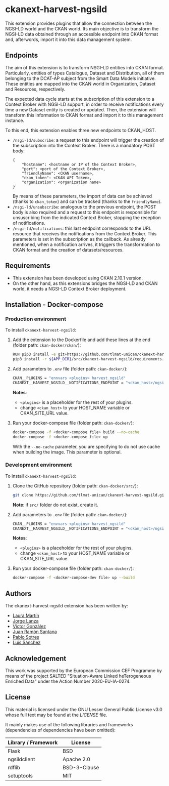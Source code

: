 # ckanext-harvest-ngsild
This extension provides plugins that allow the connection between the NGSI-LD world and the CKAN world. Its main objective is to transform the NGSI-LD data obtained through an accessible endpoint into CKAN format and, afterwords, import it into this data management system.

## Endpoints
The aim of this extension is to transform NSGI-LD entities into CKAN format. Particularly, entities of types Catalogue, Dataset and Distribution, all of them belonging to the DCAT-AP subject from the Smart Data Models initiative. These entities are mapped into the CKAN world in Organization, Dataset and Resources, respectively.

The expected data cycle starts at the subscription of this extension to a Context Broker with NGSI-LD support, in order to receive notifications every time a new Dataset entity is created or updated. Then, the extension will transform this information to CKAN format and import it to this management instance. 

To this end, this extension enables three new endpoints to CKAN_HOST. 
- `/nsgi-ld/subscribe`: a request to this endpoint will trigger the creation of the subscription into the Context Broker. There is a mandatory POST body:
    ```
    {
        "hostname": <hostname or IP of the Context Broker>,
        "port": <port of the Context Broker>,
        "friendlyName": <CKAN username>,
        "ckan_token": <CKAN API Token>,
        "organization": <organization name>
    }
    ```
    By means of these parameters, the import of data can be achieved (thanks to `ckan_token`) and can be tracked (thanks to the `friendlyName`). 
- `/nsgi-ld/unsubscribe`: analogous to the previous endpoint, the POST body is also required and a request to this endpoint is responsible for unsuscribing from the indicated Context Broker, stopping the reception of notifications.
- `/nsgi-ld/notifications`: this last endpoint corresponds to the URL resource that receives the notifications from the Context Broker. This parameters is set in the subscription as the callback. As already mentioned, when a notification arrives, it triggers the transformation to CKAN format and the creation of datasets/resources. 


## Requirements
- This extension has been developed using CKAN 2.10.1 version.
- On the other hand, as this extensions bridges the NGSI-LD and CKAN world, it needs a NGSI-LD Context Broker deployment. 


## Installation - Docker-compose
### Production environment
To install `ckanext-harvest-ngsild`:
1. Add the extension to the Dockerfile and add these lines at the end (folder path: `ckan-docker/ckan/`):
    ```bash
    RUN pip3 install -e git+https://github.com/tlmat-unican/ckanext-harvest-ngsild.git@main#egg=ckanext-harvest-ngsild && \
    pip3 install -r ${APP_DIR}/src/ckanext-harvest-ngsild/requirements.txt
    ```

2. Add parameters to `.env` file (folder path: `ckan-docker/`):
    ```bash
    CKAN__PLUGINS = "ennvars <plugins> harvest_ngsild"
    CKANEXT__HARVEST_NGSILD__NOTIFICATIONS_ENDPOINT = "<ckan_host>/ngsi-ld/notifications"
    ```
    **Notes**: 
    - `<plugins>` is a placeholder for the rest of your plugins.
    - change `<ckan_host>` to your HOST_NAME variable or CKAN_SITE_URL value.

3. Run your docker-compose file (folder path: `ckan-docker/`):
    ```bash
    docker-compose -f <docker-compose file> build --no-cache 
    docker-compose -f <docker-compose file> up
    ```
    With the `--no-cache` parameter, you are specifying to do not use cache when building the image. This parameter is optional.

### Development environment
To install `ckanext-harvest-ngsild`:
1. Clone the GitHub repository (folder path: `ckan-docker/src/`):
    ```bash
    git clone https://github.com/tlmat-unican/ckanext-harvest-ngsild.git
    ```
    **Note**: if `src/` folder do not exist, create it.

2. Add parameters to `.env` file (folder path: `ckan-docker/`):
    ```bash
    CKAN__PLUGINS = "envvars <plugins> harvest_ngsild"
    CKANEXT__HARVEST_NGSILD__NOTIFICATIONS_ENDPOINT = "<ckan_host>/ngsi-ld/notifications"
    ```
    **Notes**: 
    - `<plugins>` is a placeholder for the rest of your plugins.
    - change `<ckan_host>` to your HOST_NAME variable or CKAN_SITE_URL value.

3. Run your docker-compose file (folder path: `ckan-docker/`):
    ```bash
    docker-compose -f <docker-compose-dev file> up --build
    ```


## Authors
The ckanext-harvest-ngsild extension has been written by:
- [Laura Martín](https://github.com/lauramartingonzalezzz)
- [Jorge Lanza](https://github.com/jlanza)
- [Víctor González](https://github.com/vgonzalez7)
- [Juan Ramón Santana](https://github.com/juanrasantana)
- [Pablo Sotres](https://github.com/psotres)
- [Luis Sánchez](https://github.com/sanchezgl)


## Acknowledgement
This work was supported by the European Commission CEF Programme by means of the project SALTED "Situation-Aware Linked heTerogeneous Enriched Data" under the Action Number 2020-EU-IA-0274.


## License
This material is licensed under the GNU Lesser General Public License v3.0 whose full text may be found at the *LICENSE* file.

It mainly makes use of the following libraries and frameworks (dependencies of dependencies have been omitted):

| Library / Framework |   License    |
|---------------------|--------------|
| Flask          | BSD          |
| ngsildclient             | Apache 2.0          |
| rdflib                 | BSD-3-Clause          |
| setuptools          |  MIT          |
